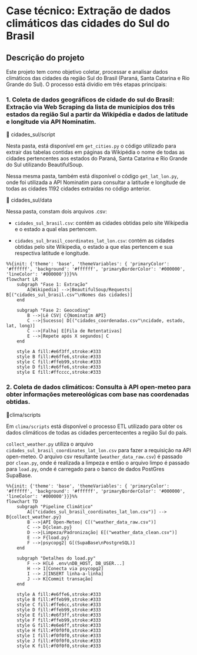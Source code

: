 # Case técnico: Extração de dados climáticos das cidades do Sul do Brasil

## Descrição do projeto

Este projeto tem como objetivo coletar, processar e analisar dados climáticos das cidades da região Sul do Brasil (Paraná, Santa Catarina e Rio Grande do Sul). O processo está dividio em três etapas principais:

### 1. Coleta de dados geográficos de cidade do sul do Brasil: Extração via Web Scraping da lista de municípios dos três estados da região Sul a partir da Wikipédia e dados de latitude e longitude via API Nominatim.

📁 cidades_sul/script

Nesta pasta, está disponível em `get_cities.py` o código utilizado para extrair das tabelas contidas em páginas da Wikipédia o nome de todas as cidades pertencentes aos estados do Paraná, Santa Catarina e Rio Grande do Sul utilizando BeautifulSoup.

Nessa mesma pasta, também está disponível o código `get_lat_lon.py`, onde foi utilizada a API Nominatim para consultar a latitude e longitude de todas as cidades 1192 cidades extraídas no código anterior. 

📁 cidades_sul/data

Nessa pasta, constam dois arquivos .csv: 

- `cidades_sul_brasil.csv`: contém as cidades obtidas pelo site Wikipedia e o estado a qual elas pertencem.

- `cidades_sul_brasil_coordinates_lat_lon.csv`: contém as cidades obtidas pelo site Wikipedia, o estado a que elas pertencem e sua respectiva latitude e longitude.

```mermaid
%%{init: {'theme': 'base', 'themeVariables': { 'primaryColor': '#ffffff', 'background': '#ffffff', 'primaryBorderColor': '#000000', 'lineColor': '#000000'}}}%%
flowchart LR
    subgraph "Fase 1: Extração"
        A[Wikipedia] -->|BeautifulSoup/Requests| B[("cidades_sul_brasil.csv"\nNomes das cidades)]
    end

    subgraph "Fase 2: Geocoding"
        B -->|Lê CSV| C{Nominatim API}
        C -->|Sucesso| D[("cidades_coordenadas.csv"\ncidade, estado, lat, long)]
        C -->|Falha| E[Fila de Retentativas]
        E -->|Repete após X segundos| C
    end

    style A fill:#e6f3ff,stroke:#333
    style B fill:#e6ffe6,stroke:#333
    style C fill:#ffeb99,stroke:#333
    style D fill:#e6ffe6,stroke:#333
    style E fill:#ffcccc,stroke:#333
```


### 2. Coleta de dados climáticos: Consulta à API open-meteo para obter informações metereológicas com base nas coordenadas obtidas.

📁clima/scripts

Em `clima/scripts` está disponível o processo ETL utilizado para obter os dados climáticos de todas as cidades percentecentes a região Sul do país. 

`collect_weather.py` utiliza o arquivo `cidades_sul_brasil_coordinates_lat_lon.csv` para fazer a requisição na API open-meteo. O arquivo csv resultante (`weather_data_raw.csv`) é passado por `clean.py`, onde é realizada a limpeza e então o arquivo limpo é passado para `load.py`, onde é carregado para o banco de dados PostGres SupaBase.

```mermaid
%%{init: {'theme': 'base', 'themeVariables': { 'primaryColor': '#ffffff', 'background': '#ffffff', 'primaryBorderColor': '#000000', 'lineColor': '#000000'}}}%%
flowchart TD
    subgraph "Pipeline Climático"
        A[("cidades_sul_brasil_coordinates_lat_lon.csv")] --> B{collect_weather.py}
        B -->|API Open-Meteo| C[("weather_data_raw.csv")]
        C --> D{clean.py}
        D -->|Limpeza/Padronização| E[("weather_data_clean.csv")]
        E --> F{load.py}
        F -->|psycopg2| G[(SupaBase\nPostgreSQL)]
    end

    subgraph "Detalhes do load.py"
        F --> H[Lê .env\nDB_HOST, DB_USER...]
        H --> I[Conecta via psycopg2]
        I --> J[INSERT linha-a-linha]
        J --> K[Commit transação]
    end

    style A fill:#e6ffe6,stroke:#333
    style B fill:#ffeb99,stroke:#333
    style C fill:#ffe6cc,stroke:#333
    style D fill:#ffeb99,stroke:#333
    style E fill:#e6f3ff,stroke:#333
    style F fill:#ffeb99,stroke:#333
    style G fill:#e6e6ff,stroke:#333
    style H fill:#f0f0f0,stroke:#333
    style I fill:#f0f0f0,stroke:#333
    style J fill:#f0f0f0,stroke:#333
    style K fill:#f0f0f0,stroke:#333
```


